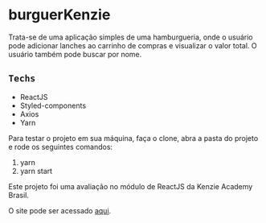 # burguerKenzie

Trata-se de uma aplicação simples de uma hamburgueria, onde o usuário pode adicionar lanches ao carrinho de compras e visualizar o valor total. O usuário também pode buscar por nome.

## `Techs`

* ReactJS
* Styled-components
* Axios
* Yarn

Para testar o projeto em sua máquina, faça o clone, abra a pasta do projeto e rode os seguintes comandos:

1. yarn
2. yarn start

Este projeto foi uma avaliação no módulo de ReactJS da Kenzie Academy Brasil.

O site pode ser acessado [aqui](https://react-entrega-s1-hamburgueria-da-kenzie-4lisson777.vercel.app/).